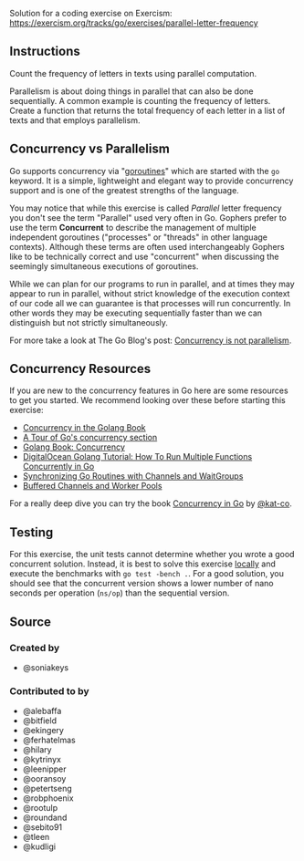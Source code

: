 Solution for a coding exercise on Exercism: https://exercism.org/tracks/go/exercises/parallel-letter-frequency

## Instructions

Count the frequency of letters in texts using parallel computation.

Parallelism is about doing things in parallel that can also be done
sequentially. A common example is counting the frequency of letters.
Create a function that returns the total frequency of each letter in a
list of texts and that employs parallelism.

## Concurrency vs Parallelism

Go supports concurrency via "[goroutines](https://golangbot.com/goroutines/)"
which are started with the `go` keyword. It is a simple, lightweight and elegant
way to provide concurrency support and is one of the greatest strengths of the
language.

You may notice that while this exercise is called _Parallel_ letter frequency
you don't see the term "Parallel" used very often in Go. Gophers prefer to use
the term **Concurrent** to describe the management of multiple independent
goroutines ("processes" or "threads" in other language contexts). Although
these terms are often used interchangeably Gophers like to be technically
correct and use "concurrent" when discussing the seemingly simultaneous
executions of goroutines.

While we can plan for our programs to run in parallel, and at times they may
appear to run in parallel, without strict knowledge of the execution context of
our code all we can guarantee is that processes will run concurrently. In other
words they may be executing sequentially faster than we can distinguish but not
strictly simultaneously.

For more take a look at The Go Blog's post: [Concurrency is not parallelism](https://blog.golang.org/concurrency-is-not-parallelism).

## Concurrency Resources

If you are new to the concurrency features in Go here are some resources to get
you started. We recommend looking over these before starting this exercise:

- [Concurrency in the Golang Book](https://www.golang-book.com/books/intro/10)
- [A Tour of Go's concurrency section](https://tour.golang.org/concurrency/1)
- [Golang Book: Concurrency](https://www.golang-book.com/books/intro/10)
- [DigitalOcean Golang Tutorial: How To Run Multiple Functions Concurrently in Go](https://www.digitalocean.com/community/tutorials/how-to-run-multiple-functions-concurrently-in-go)
- [Synchronizing Go Routines with Channels and WaitGroups](https://dev.to/sophiedebenedetto/synchronizing-go-routines-with-channels-and-waitgroups-3ke2)
- [Buffered Channels and Worker Pools](https://golangbot.com/buffered-channels-worker-pools/)

For a really deep dive you can try the book [Concurrency in Go](http://shop.oreilly.com/product/0636920046189.do) by [@kat-co](https://github.com/kat-co).

## Testing

For this exercise, the unit tests cannot determine whether you wrote a good concurrent solution.
Instead, it is best to solve this exercise [locally][cli] and execute the benchmarks with `go test -bench .`.
For a good solution, you should see that the concurrent version shows a lower number of nano seconds per operation (`ns/op`) than the sequential version.

[cli]: https://exercism.org/docs/using/solving-exercises/working-locally

## Source

### Created by

- @soniakeys

### Contributed to by

- @alebaffa
- @bitfield
- @ekingery
- @ferhatelmas
- @hilary
- @kytrinyx
- @leenipper
- @ooransoy
- @petertseng
- @robphoenix
- @rootulp
- @roundand
- @sebito91
- @tleen
- @kudligi